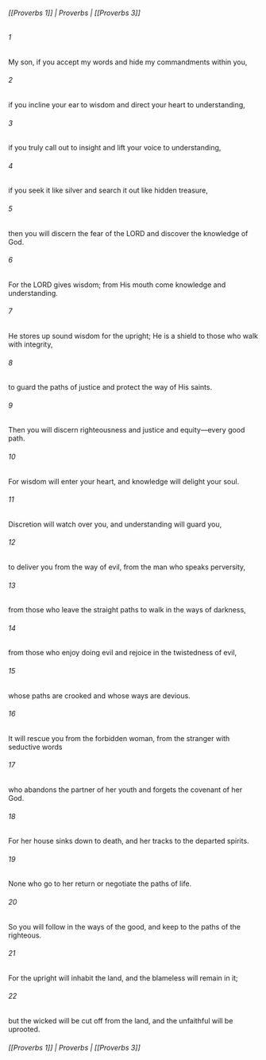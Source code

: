 ###### [[Proverbs 1]] | Proverbs | [[Proverbs 3]]

###### 1
My son, if you accept my words and hide my commandments within you,
###### 2
if you incline your ear to wisdom and direct your heart to understanding,
###### 3
if you truly call out to insight and lift your voice to understanding,
###### 4
if you seek it like silver and search it out like hidden treasure,
###### 5
then you will discern the fear of the LORD and discover the knowledge of God.
###### 6
For the LORD gives wisdom; from His mouth come knowledge and understanding.
###### 7
He stores up sound wisdom for the upright; He is a shield to those who walk with integrity,
###### 8
to guard the paths of justice and protect the way of His saints.
###### 9
Then you will discern righteousness and justice and equity—every good path.
###### 10
For wisdom will enter your heart, and knowledge will delight your soul.
###### 11
Discretion will watch over you, and understanding will guard you,
###### 12
to deliver you from the way of evil, from the man who speaks perversity,
###### 13
from those who leave the straight paths to walk in the ways of darkness,
###### 14
from those who enjoy doing evil and rejoice in the twistedness of evil,
###### 15
whose paths are crooked and whose ways are devious.
###### 16
It will rescue you from the forbidden woman, from the stranger with seductive words
###### 17
who abandons the partner of her youth and forgets the covenant of her God.
###### 18
For her house sinks down to death, and her tracks to the departed spirits.
###### 19
None who go to her return or negotiate the paths of life.
###### 20
So you will follow in the ways of the good, and keep to the paths of the righteous.
###### 21
For the upright will inhabit the land, and the blameless will remain in it;
###### 22
but the wicked will be cut off from the land, and the unfaithful will be uprooted.

###### [[Proverbs 1]] | Proverbs | [[Proverbs 3]]
